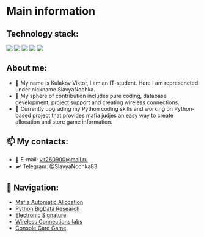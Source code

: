 # Main information

## Technology stack:

<img src="https://img.shields.io/badge/Python-3776AB?style=for-the-badge&logo=Python&logoColor=black"/> <img src="https://img.shields.io/badge/C++-00599C?style=for-the-badge&logo=C++&logoColor=black"/> <img src="https://img.shields.io/badge/PostgreSQL-4169E1?style=for-the-badge&logo=PostgreSQL&logoColor=black"/> <img src="https://img.shields.io/badge/Docker-2496ED?style=for-the-badge&logo=Docker&logoColor=black"/>  <img src="https://img.shields.io/badge/Linux-FCC624?style=for-the-badge&logo=Linux&logoColor=black"/> 

## About me:
- 👋 My name is Kulakov Viktor, I am an IT-student. Here I am represeneted under nickname SlavyaNochka.
- 👀 My sphere of contribution includes pure coding, database development, project support and creating wireless connections.
- 🌱 Currently upgrading my Python coding skills and working on Python-based project that provides mafia judjes an easy way to create allocation and store game information.

## 📫 My contacts:
- 📧 E-mail: vit260900@mail.ru
- 🛩️ Telegram: @SlavyaNochka83

## 🧭 Navigation:
- [Mafia Automatic Allocation](https://github.com/SlavyaNochka/mafia-allocation)
- [Python BigData Research](https://github.com/SlavyaNochka/big_data_python)
- [Electronic Signature](https://github.com/SlavyaNochka/elec_signature)
- [Wireless Connections labs](https://github.com/SlavyaNochka/wireless_connections)
- [Console Card Game](https://github.com/SlavyaNochka/basic_card_game)

